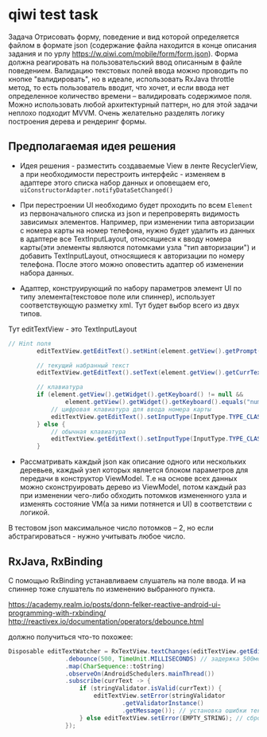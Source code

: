 # qiwi test task
Задача
Отрисовать форму, поведение и вид которой определяется файлом в формате json (содержание файла находится в конце описания
задания и по урлу https://w.qiwi.com/mobile/form/form.json).
Форма должна реагировать на пользовательский ввод описанным в файле поведением.
Валидацию текстовых полей ввода можно проводить по кнопке "валидировать", но в идеале, использовать RxJava throttle метод, то есть
пользователь вводит, что хочет, и если ввода нет определенное количество времени – валидировать содержимое поля.
Можно использовать любой архитектурный паттерн, но для этой задачи неплохо подходит MVVM. Очень желательно разделять логику
построения дерева и рендеринг формы.

Предполагаемая идея решения
----------
- Идея решения - разместить создаваемые View в ленте RecyclerView, а при необходимости перестроить интерфейс - изменяем в адаптере этого списка набор данных и оповещаем его, `uiConstructorAdapter.notifyDataSetChanged()`

- При перестроении UI необходимо будет проходить по всем `Element` из первоначального списка из json и перепроверять видимость зависимых элементов. Например, при изменении типа авторизации с номера карты на номер телефона, нужно будет удалить из данных в адаптере все TextInputLayout, относящиеся к вводу номера карты(эти элементы являются потомками узла "тип авторизации") и добавить TextInputLayout, относящиеся к авторизации по номеру телефона. После этого можно оповестить адаптер об изменении набора данных.

- Адаптер, конструирующий по набору параметров элемент UI по типу элемента(текстовое поле или спиннер), использует соответствующую разметку xml. Тут будет выбор всего из двух типов.

Тут editTextView - это TextInputLayout 

```java
// Hint поля
        editTextView.getEditText().setHint(element.getView().getPrompt());

        // текущий набранный текст
        editTextView.getEditText().setText(element.getView().getCurrText());

        // клавиатура
        if (element.getView().getWidget().getKeyboard() != null &&
                element.getView().getWidget().getKeyboard().equals("numeric")) {
            // цифровая клавиатура для ввода номера карты
            editTextView.getEditText().setInputType(InputType.TYPE_CLASS_NUMBER);
        } else {
            // обычная клавиатура
            editTextView.getEditText().setInputType(InputType.TYPE_CLASS_TEXT);
        }
```
- Рассматривать каждый json как описание одного или нескольких деревьев, каждый узел которых является блоком параметров для передачи в конструктор ViewModel. Т.е на основе всех данных можно сконструировать дерево из ViewModel, потом каждый раз при изменении чего-либо обходить потомков измененного узла и изменять состояние VM(а за ними потянется  и UI) в соответствии с логикой.

В тестовом json максимальное число потомков – 2, но если абстрагироваться - нужно учитывать любое число.



RxJava, RxBinding
----------

С помощью RxBinding устанавливаем слушатель на поле ввода. И на спиннер тоже слушатель по изменению выбранного пункта.

https://academy.realm.io/posts/donn-felker-reactive-android-ui-programming-with-rxbinding/
http://reactivex.io/documentation/operators/debounce.html

должно получиться что-то похожее:

```java
Disposable editTextWatcher = RxTextView.textChanges(editTextView.getEditText())
                .debounce(500, TimeUnit.MILLISECONDS) // задержка 500мс перед обработкой
                .map(CharSequence::toString)
                .observeOn(AndroidSchedulers.mainThread())
                .subscribe(currText -> {
                    if (stringValidator.isValid(currText)) {
                        editTextView.setError(stringValidator
                                .getValidatorInstance()
                                .getMessage()); // установка ошибки текстовому полю
                    } else editTextView.setError(EMPTY_STRING); // сброс ошибки
                });
```
